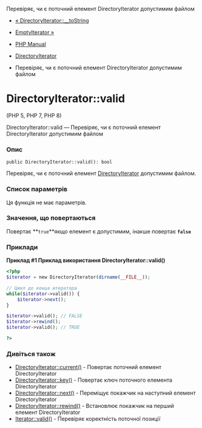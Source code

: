 Перевіряє, чи є поточний елемент DirectoryIterator допустимим файлом

-   [« DirectoryIterator::\_\_toString](directoryiterator.tostring.html)
    
-   [EmptyIterator »](class.emptyiterator.html)
    
-   [PHP Manual](index.html)
    
-   [DirectoryIterator](class.directoryiterator.html)
    
-   Перевіряє, чи є поточний елемент DirectoryIterator допустимим файлом
    

# DirectoryIterator::valid

(PHP 5, PHP 7, PHP 8)

DirectoryIterator::valid — Перевіряє, чи є поточний елемент DirectoryIterator допустимим файлом

### Опис

```methodsynopsis
public DirectoryIterator::valid(): bool
```

Перевіряє, чи є поточний елемент [DirectoryIterator](class.directoryiterator.html) допустимим файлом.

### Список параметрів

Ця функція не має параметрів.

### Значення, що повертаються

Повертає **`true`**якщо елемент є допустимим, інакше повертає **`false`**

### Приклади

**Приклад #1 Приклад використання **DirectoryIterator::valid()****

```php
<?php
$iterator = new DirectoryIterator(dirname(__FILE__));

// Цикл до конца итератора
while($iterator->valid()) {
    $iterator->next();
}

$iterator->valid(); // FALSE
$iterator->rewind();
$iterator->valid(); // TRUE

?>
```

### Дивіться також

-   [DirectoryIterator::current()](directoryiterator.current.html) - Повертає поточний елемент DirectoryIterator
-   [DirectoryIterator::key()](directoryiterator.key.html) - Повертає ключ поточного елемента DirectoryIterator
-   [DirectoryIterator::next()](directoryiterator.next.html) - Переміщує покажчик на наступний елемент DirectoryIterator
-   [DirectoryIterator::rewind()](directoryiterator.rewind.html) - Встановлює покажчик на перший елемент DirectoryIterator
-   [Iterator::valid()](iterator.valid.html) - Перевіряє коректність поточної позиції